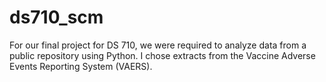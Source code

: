 # ds710_scm
For our final project for DS 710, we were required to analyze data from a public repository using Python. I chose extracts from the Vaccine Adverse Events Reporting System (VAERS).
